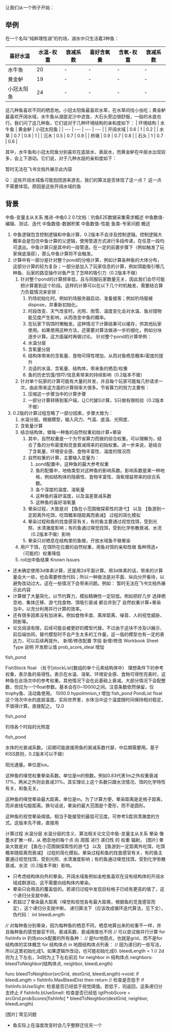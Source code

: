 让我们从一个例子开始：

## 举例

在一个名叫“纯粹理性湖”的钓场，湖水中只生活着3种鱼：

| 喜好水温 | 水温-权重 | 衰减系数 | 喜好含氧量 | 含氧-权重 | 衰减系数 |
| --- | --- | --- | --- | --- | --- |
| 水牛鱼 | 20 | - | - | - | - |
| 黄金鲈 | 19 | - | - | - | - |
| 小冠太阳鱼 | 24 | - | - | - | - |

这几种鱼喜欢不同的栖息地。小冠太阳鱼最喜欢水草，在水草间找小虫吃；黄金鲈最喜欢开阔水域，水牛鱼从湖底泥沙中滤食，大石头旁边很舒服，一般的水底也行。我们问了这几种鱼，它们说对于几种环境结构的亲和度如下：
| 环境结构 | 水牛鱼 | 黄金鲈 | 小冠太阳鱼 |
| --- | --- | --- | --- |
| 开阔水域 | 0.6 | 1 | 0.2 |
| 水草 | 0.7 | 0.8 | 1 |
| 沉木 | 0.5 | 0.7 | 0.9 |
| 桥墩 | 0.9 | 0.7 | 0.8 |
| 石头 | 1 | 0.7 | 0.6 |

其中，水牛鱼和小冠太阳鱼分别喜欢在底层水、表层水，而黄金鲈在中层水出现较多，会上下游动。它们说，对于几种水层的亲和度如下：

暂时无法在飞书文档外展示此内容

Q：这些开阔水域鱼可能抱团游来游去，我们的算法是否体现了这一点？
这一点不需要体现。原因是这些开阔水域的鱼
## 背景
中鱼-变量主从关系
推进-中鱼0.2
0.1文档：钓鱼E2E数据采集需求概述 中鱼数值-编辑、测试、迭代 中鱼数值-数据积累 中鱼数值-性能 鱼类-专家问题
概述
1. 中鱼逻辑包含控制逻辑和中鱼计算，0.2版本不会涉及控制逻辑。控制逻辑大概率会是包住中鱼计算的父逻辑，使用管道方式进行多段传递，在任意一段均可退出。中鱼计算只是其中的一段管道。在一定的前置步骤下（例如触发了玩家保底渔获），那么中鱼计算将不会触发。
2. 计算中有一部分是针对整个pond的分格计算，例如计算各种鱼的大体分布，这部分计算的较为复杂；一部分是加入了玩家信息的计算，例如饵能吸引哪几种鱼、玩家的路亚操作对鱼产生了怎样的吸引力（0.2版本不做）
    1. 针对整个pond的计算频率低，且与同服玩家数量无关，因此我们会尽可能把计算塞到这个阶段。这样的计算可以在以下几个时机触发，需要结合算力负载情况来安排：
        1. 钓场初始化时。例如钓场服务器启动、准备接客；例如钓场服被dispose，并重新初始化。
        2. 时段改变、天气改变时。光照、雨雪、温度变化会对水温、鱼对猎物能见度产生影响，从而改变中鱼的概率。
        3. 在玩家下钩饵时懒触发。这种情况下计算结果可以缓存，供其他玩家使用。如果使用这种方法，还需要对算法做进一步的细化，例如分块逐步计算。这方面届时再做讨论。
        针对整个pond的计算举例：
        1. 水温分层
        2. 含氧量分层
        3. 结构体带来的含氧量、食物可得性增加，从而对鱼栖息概率/密度的提升
        4. 合适的水温、含氧量、结构体，带来鱼的栖息/权重
        5. 鱼的历史饥饿/惊吓/信息素带来的持续影响（0.2版本不做）
    2. 针对单个玩家的计算可能有大量的并发，并且每个玩家可能每几秒请求一次，由此带来这方面的计算频率大很多。节省算力的努力主要有：
        1. 压缩这一步骤当中的计算步骤
        2. 一部分计算转移到客户端，让C代替S计算，S只做有限校验（0.2版本不做）
3. 0.2版的计算过程忽略了一部分因素，步骤大致为：
    1. 水温分层。根据模型，输入风力、气温、底温、光照度、
    2. 含氧量计算
    3. 结合结构体，做每一种鱼的自然权重初始计算+晕染
        1. 其中，自然权重是一个为节省算力而做的综合权重。可以理解为，结合了鱼的分布密度和觅食衰减得来的初始权重。进一步来说，是结合了含氧量、环境安全感、食物丰富性、温度的情况而
        2. 自然权重的计算，主要输入变量为：
            1. pond配置中，这种鱼的最大参考权重
            2. 鱼的配置中，地格类型对这种鱼的影响系数。影响系数是某一种地格，例如结构体的隐蔽性、食物丰富性、溶氧增益带来的综合系数。
            3. 各个深度的温度、溶氧量
            4. 这种鱼的喜好温度，以及温差衰减系数
            5. 这种鱼的喜好溶氧量
        3. 晕染过程，大致是对 【鱼在小范围做探索性的游弋】 以及 【鱼游到一定距离外吃饵，吃饵概率随距离而衰减】 过程的简化模拟
        4. 晕染过程和鱼的找食感官有关，有的鱼主要通过视觉找饵，受到光照、水清澈度影响；有的鱼通过嗅觉找饵，受到化学弥散衰减、水流（0.2版本不做）影响
        5. 晕染只对栖息在结构里的鱼做，开放水域鱼不做晕染
    4. 用户下饵，在饵所在位置的自然权重，用鱼对饵的亲和性做 鱼种筛选+（可能的）权重降低
    5. roll出中鱼结果
Known Issues
- 还未确定使用3d体素计算，还是用2d平面计算。用3d体素的话，带来的计算量会大一些，也会需要修改代码；所以一种做法是对平面、纵向分开看待，以避免改动过大。这在一些情况下会带来问题。例如：
暂时无法在飞书文档外展示此内容
- 计算做了大量简化，以节约算力，模拟精确性一定较低。例如把好几步 选择栖息地、集体迁移、游弋找食物、饵吸引衰减 都合并到了 自然权重计算+晕染 当中，以充分利用并行计算的效率。
- 还有很多因素没有加进来。例如食物丰度、离岸距离、噪音、人的视觉威胁、阴影等。
- 论文阅读有限，后续可能会被更好的模型代替。不过由于这块不涉及UI展示、前后端协同，替代模型时不会产生太多的工作量。这一版的模型也有一定的表达力，可以后续再提升。
新增/修改配置
字段
新增/修改
Workbook
Sheet
Type
说明
开发默认值
prob_score_ideal
增加

fish_pond

FishStock
float
（处于[stockList]数组的单个元素结构体中）
理想条件下的参考权重，表示鱼的易得性。表示在水温、溶氧、环境安全感、食物可得性完美时，这种鱼在此场次中的参考权重。其他情况下会在此基础上衰减。大部分情况下会配整数，但应为一个float参数。基本会在0~10000之间。注意条数依然保留，仅trophy鱼、活动鱼使用。
1000.0
hypolimnion_t
增加
fish_pond
PondList
float
这个场次中水的底层温度。实际世界里，水体当中这个温度随时间保持相对稳定，不值得计算。直接配之。
12.0


fish_pond


钓场各个时段的光照度



fish_pond


水体的光衰减系数。（前期可能直接用鱼的衰减系数代替，中后期需要用。基于KISS原则，0.2版本可以不做）






阳光通量。单位是lux。












这种鱼的嗅觉权重晕染系数。单位是m的倒数。例如0.83代表1m之外权重衰减17%，两米之外则会衰减31%。其实理论上这个系数只跟水流情况、饵的化学特性有关，和鱼无关。







这种鱼的嗅觉晕染最大距离，单位是m。为了计算方便，晕染距离是走格子距离，而非直线勾股距离。换句话说，晕染的最大范围是个菱形，而不是圆形。







这种鱼的视觉晕染阈值。相当于能接受的最低可见度。可参考S盘测清澈度的方式。这版本先不做，直接用







计算过程
水温分层
水温分层的含义、算法相关论文见中鱼-变量主从关系
晕染
像墨水扩散一样，从 栖息地的每个点 向 周围 进行 递归性 的 权重 辐射。
[图片]
晕染大致是对 【鱼在小范围做探索性的游弋】 以及 【鱼游到一定距离外吃饵，吃饵概率随距离而衰减】 过程的简化模拟。晕染过程和鱼的找食感官有关，有的鱼主要通过视觉找饵，受到光照、水清澈度影响；有的鱼通过嗅觉找饵，受到化学弥散衰减、水流（0.2版本不做）影响。
- 只考虑结构体向外的晕染。开阔水域鱼例如金枪鱼喜欢在没有结构体的开阔水域成群游动，这不需要向结构体内晕染。
- 晕染只会用高的覆盖低的。若递归过程中发现目标格子已经有更高的值了，这个递归分支就中断。
- 若超过了晕染最大距离（嗅觉和视觉各有最大距离，根据鱼的觅食感官而定），这个递归分支就中断。
递归算法下（应该改成循环迭代算法，见下文），伪代码：
int bleedLength
        
// 对每种鱼分别晕染，因为每种鱼的栖息不同，栖息地算出来的权重不一样，并且每种鱼的感觉器官不同，衰减系数、衰减阈值也不同
// 可以尝试做并行计算
for fishInfo in 钓场stock配置的所有鱼种：
        // 是for地图点，也就是grid，而不是for结构体的实体概念
        for 结构体点 in 地图结构体点列表：
                // 因为递归的一些写法，所以这里初始化成1。如果逻辑作改动，也可能初始化成0.
                bleedLength = 1
                // 2d则为上下左右，3d则为上下左右前后
                for neighbor in 结构体点.neighbors:
                        bleedToNeighbor(结构体点, neighbor, bleedLength)
        
func bleedToNeighbor(srcGrid, destGrid, bleedLength)->void:
        if bleedLength > fishInfo.MaxBleedDist then return
        // 检查是否低于
        if fishInfo.bUseSight:
                检查是否已经低于视觉阈值。若低于，则返回，这条递归分支终止
        if fishInfo.bUseSmell:
                检查是否已经低
        tgtProbScore = srcGrid.probScores[fishInfo] * 
        bleedToNeighbor(destGrid, neighbor, bleedLength)
        

[图片]
常见问题
- 鱼实际上在温度改变时会几乎整群迁往另一个